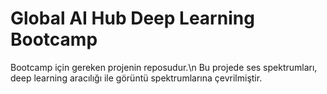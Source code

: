 # Global AI Hub Deep Learning Bootcamp
Bootcamp için gereken projenin reposudur.\n Bu projede ses spektrumları, deep learning aracılığı ile görüntü spektrumlarına çevrilmiştir.
